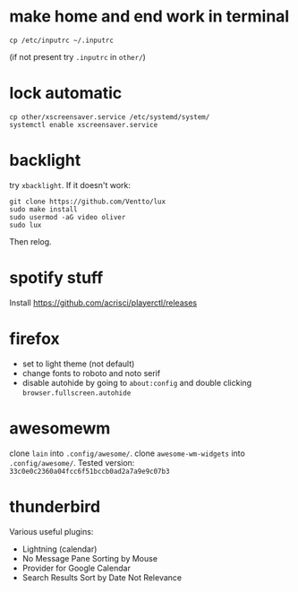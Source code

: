 # make home and end work in terminal

	cp /etc/inputrc ~/.inputrc

(if not present try `.inputrc` in `other/`)

# lock automatic

	cp other/xscreensaver.service /etc/systemd/system/
	systemctl enable xscreensaver.service

# backlight 
try `xbacklight`. If it doesn't work:
  
	git clone https://github.com/Ventto/lux
	sudo make install
	sudo usermod -aG video oliver
	sudo lux

Then relog.

# spotify stuff
Install https://github.com/acrisci/playerctl/releases

# firefox
- set to light theme (not default)
- change fonts to roboto and noto serif
- disable autohide by going to `about:config` and double clicking `browser.fullscreen.autohide`

# awesomewm
clone `lain` into `.config/awesome/`.
clone `awesome-wm-widgets` into `.config/awesome/`.
Tested version: `33c0e0c2360a04fcc6f51bccb0ad2a7a9e9c07b3`

# thunderbird
Various useful plugins:
- Lightning (calendar)
- No Message Pane Sorting by Mouse
- Provider for Google Calendar
- Search Results Sort by Date Not Relevance

